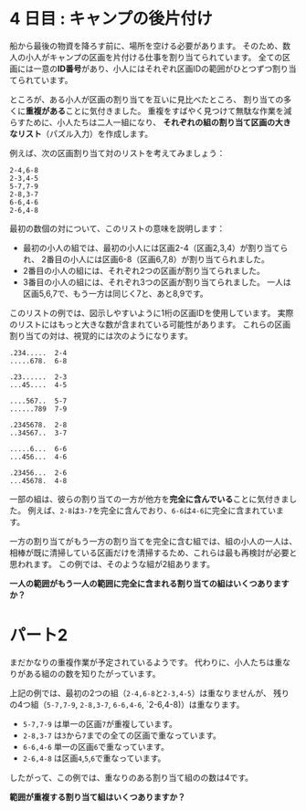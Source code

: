 # 4 日目 : キャンプの後片付け

船から最後の物資を降ろす前に、場所を空ける必要があります。
そのため、数人の小人がキャンプの区画を片付ける仕事を割り当てられています。
全ての区画には一意の**ID番号**があり、小人にはそれぞれ区画IDの範囲がひとつずつ割り当てられています。

ところが、ある小人が区画の割り当てを互いに見比べたところ、
割り当ての多くに**重複がある**ことに気付きました。
重複をすばやく見つけて無駄な作業を減らすために、小人たちは二人一組になり、
**それぞれの組の割り当て区画の大きなリスト**（パズル入力）を作成します。

例えば、次の区画割り当て対のリストを考えてみましょう：

```
2-4,6-8
2-3,4-5
5-7,7-9
2-8,3-7
6-6,4-6
2-6,4-8
```

最初の数個の対について、このリストの意味を説明します：

- 最初の小人の組では、最初の小人には区画2-4（区画2,3,4）が割り当てられ、
2番目の小人には区画6-8（区画6,7,8）が割り当てられました。
- 2番目の小人の組には、それぞれ2つの区画が割り当てられました。
- 3番目の小人の組には、それぞれ3つの区画が割り当てられました。
一人は区画5,6,7で、もう一方は同じく7と、あと8,9です。

このリストの例では、図示しやすいように1桁の区画IDを使用しています。
実際のリストにはもっと大きな数が含まれている可能性があります。
これらの区画割り当ての対は、視覚的には次のようになります。

```
.234.....  2-4
.....678.  6-8

.23......  2-3
...45....  4-5

....567..  5-7
......789  7-9

.2345678.  2-8
..34567..  3-7

.....6...  6-6
...456...  4-6

.23456...  2-6
...45678.  4-8
```

一部の組は、彼らの割り当ての一方が他方を**完全に含んでいる**ことに気付きました。
例えば、`2-8`は`3-7`を完全に含んでおり、`6-6`は`4-6`に完全に含まれています。

一方の割り当てがもう一方の割り当てを完全に含む組では、組の小人の一人は、
相棒が既に清掃している区画だけを清掃するため、これらは最も再検討が必要と思われます。
この例では、そのような組が2組あります。

**一人の範囲がもう一人の範囲に完全に含まれる割り当ての組はいくつありますか？**

<!--
<details><summary>解説</summary><div>

一行にある4つの数を順に \\(a,b,c,d\\) と呼ぶことにする。
データに矛盾がないこと、すなわち\\(a \leq b, c \leq d\\)は満たされていると仮定する。

行を読み取るのには、数字の並びの部分だけを抽出する必要がある。
次に出現する数字でない文字が固定なので、それを用いて取り出すのが簡易。

```haskell
import Data.List

parse :: String -> (Int,Int,Int,Int)
parse xs0 = (read as, read bs, read cs, read ds)
  where
    (as,_:xs1) = span ('-' /=) xs0
    (bs,_:xs2) = span (',' /=) xs1
    (cs,_:ds ) = span ('-' /=) xs2
```

完全に重なっているとは、\\(a \leq c \land d \leq b\\) または
\\(c \leq a \land b \leq d\\) である。
これを満たしている行の数を数える。

```haskell
prop1 (a,b,c,d) = a <= c && d <= b || c <= a && b <= d

main1 = readFile "input.txt" >>= print . length . filter prop1 . map parse . lines
```

</div></details>
-->

# パート2

まだかなりの重複作業が予定されているようです。
代わりに、小人たちは重なりがある組のの数を知りたがっています。

上記の例では、最初の2つの組（`2-4,6-8`と`2-3,4-5`）は重なりませんが、
残りの4つ組（`5-7,7-9`, `2-8,3-7`, `6-6,4-6`, `2-6,4-8)）は重なります。

- `5-7,7-9` は単一の区画`7`が重複しています。
- `2-8,3-7` は`3`から`7`までの全ての区画で重なっています。
- `6-6,4-6` 単一の区画`6`で重なっています。
- `2-6,4-8` は区画`4`,`5`,`6`で重なっています。

したがって、この例では、重なりのある割り当て組のの数は4です。

**範囲が重複する割り当て組はいくつありますか？**

<!--
<details><summary>解説</summary><div>

逆に、重複が**ない**とは、\\(b < c\\) または \\(d < a\\) が満たされることである。
これをそのまま書いてもいいし、ド・モルガンの法則を用いて
\\(\neg (b < c \lor d < a) = b \geq c \land d \geq a\\)
としてもよい。

```haskell
prop2 (a,b,c,d) = not (b < c || d < a)

main2 = readFile "input.txt" >>= print . length . filter prop2 . map parse . lines
```

</div></details>
-->
